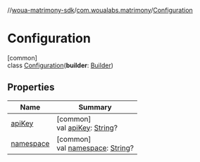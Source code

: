 //[woua-matrimony-sdk](../../../index.md)/[com.woualabs.matrimony](../index.md)/[Configuration](index.md)

# Configuration

[common]\
class [Configuration](index.md)(**builder**: [Builder](../-builder/index.md))

## Properties

| Name | Summary |
|---|---|
| [apiKey](api-key.md) | [common]<br>val [apiKey](api-key.md): [String](https://kotlinlang.org/api/latest/jvm/stdlib/kotlin/-string/index.html)? |
| [namespace](namespace.md) | [common]<br>val [namespace](namespace.md): [String](https://kotlinlang.org/api/latest/jvm/stdlib/kotlin/-string/index.html)? |
